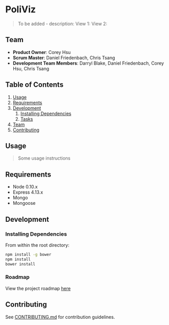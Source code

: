 # PoliViz

> To be added - description:
  > View 1:
  > View 2:

## Team

  - __Product Owner__: Corey Hsu
  - __Scrum Master__: Daniel Friedenbach, Chris Tsang
  - __Development Team Members__: Darryl Blake, Daniel Friedenbach, Corey Hsu, Chris Tsang

## Table of Contents

1. [Usage](#Usage)
1. [Requirements](#requirements)
1. [Development](#development)
    1. [Installing Dependencies](#installing-dependencies)
    1. [Tasks](#tasks)
1. [Team](#team)
1. [Contributing](#contributing)

## Usage

> Some usage instructions

## Requirements

- Node 0.10.x
- Express 4.13.x
- Mongo
- Mongoose

## Development



### Installing Dependencies

From within the root directory:

```sh
npm install -g bower
npm install
bower install
```

### Roadmap

View the project roadmap [here](https://github.com/persnickety-opossum/persnickety-opossum/issues)


## Contributing

See [CONTRIBUTING.md](CONTRIBUTING.md) for contribution guidelines.
